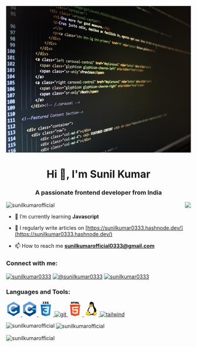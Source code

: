 <img  height="400px" width="100%" src="pexels-pixabay-270360.jpg">
<h1 align="center">Hi 👋, I'm Sunil Kumar</h1>
<h3 align="center">A passionate frontend developer from India</h3>
<img  align="right" height="250px"  src="https://media0.giphy.com/media/qgQUggAC3Pfv687qPC/giphy.gif?cid=790b7611bc48336a034bbbcbb52d67a433f8ead6a3db780e&rid=giphy.gif&ct=g">

<p align="left"> <img src="https://komarev.com/ghpvc/?username=sunilkumarofficial&label=Profile%20views&color=0e75b6&style=flat" alt="sunilkumarofficial" /> </p>

- 🌱 I’m currently learning **Javascript**

- 📝 I regularly write articles on [https://sunilkumar0333.hashnode.dev/](https://sunilkumar0333.hashnode.dev/)

- 📫 How to reach me **sunilkumarofficial0333@gmail.com**

<h3 align="left">Connect with me:</h3>
<p align="left">
<a href="https://linkedin.com/in/sunilkumar0333" target="blank"><img align="center" src="https://raw.githubusercontent.com/rahuldkjain/github-profile-readme-generator/master/src/images/icons/Social/linked-in-alt.svg" alt="sunilkumar0333" height="30" width="40" /></a>
<a href="https://hashnode.com/@sunilkumar0333" target="blank"><img align="center" src="https://raw.githubusercontent.com/rahuldkjain/github-profile-readme-generator/master/src/images/icons/Social/hashnode.svg" alt="@sunilkumar0333" height="30" width="40" /></a>
<a href="https://www.leetcode.com/sunilkumar0333" target="blank"><img align="center" src="https://raw.githubusercontent.com/rahuldkjain/github-profile-readme-generator/master/src/images/icons/Social/leet-code.svg" alt="sunilkumar0333" height="30" width="40" /></a>
</p>

<h3 align="left">Languages and Tools:</h3>
<p align="left"> <a href="https://www.cprogramming.com/" target="_blank" rel="noreferrer"> <img src="https://raw.githubusercontent.com/devicons/devicon/master/icons/c/c-original.svg" alt="c" width="40" height="40"/> </a> <a href="https://www.w3schools.com/cpp/" target="_blank" rel="noreferrer"> <img src="https://raw.githubusercontent.com/devicons/devicon/master/icons/cplusplus/cplusplus-original.svg" alt="cplusplus" width="40" height="40"/> </a> <a href="https://www.w3schools.com/css/" target="_blank" rel="noreferrer"> <img src="https://raw.githubusercontent.com/devicons/devicon/master/icons/css3/css3-original-wordmark.svg" alt="css3" width="40" height="40"/> </a> <a href="https://git-scm.com/" target="_blank" rel="noreferrer"> <img src="https://www.vectorlogo.zone/logos/git-scm/git-scm-icon.svg" alt="git" width="40" height="40"/> </a> <a href="https://www.w3.org/html/" target="_blank" rel="noreferrer"> <img src="https://raw.githubusercontent.com/devicons/devicon/master/icons/html5/html5-original-wordmark.svg" alt="html5" width="40" height="40"/> </a> <a href="https://www.linux.org/" target="_blank" rel="noreferrer"> <img src="https://raw.githubusercontent.com/devicons/devicon/master/icons/linux/linux-original.svg" alt="linux" width="40" height="40"/> </a> <a href="https://tailwindcss.com/" target="_blank" rel="noreferrer"> <img src="https://www.vectorlogo.zone/logos/tailwindcss/tailwindcss-icon.svg" alt="tailwind" width="40" height="40"/> </a> </p>

<p><img align="left" src="https://github-readme-stats.vercel.app/api/top-langs?username=sunilkumarofficial&show_icons=true&locale=en&layout=compact" alt="sunilkumarofficial" /></p>

<p>&nbsp;<img align="center" src="https://github-readme-stats.vercel.app/api?username=sunilkumarofficial&show_icons=true&locale=en" alt="sunilkumarofficial" /></p>

<p><img align="center" src="https://github-readme-streak-stats.herokuapp.com/?user=sunilkumarofficial&" alt="sunilkumarofficial" /></p>
